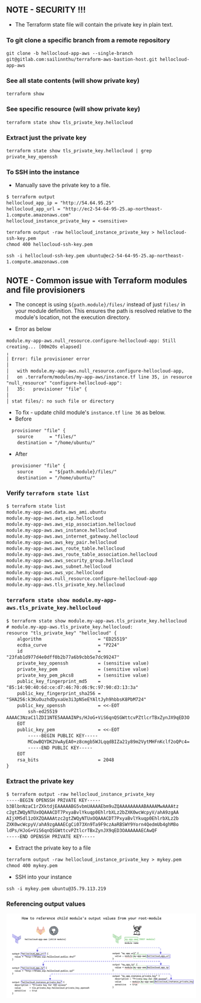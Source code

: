 ## NOTE - SECURITY !!!
* The Terraform state file will contain the private key in plain text.

### To git clone a specific branch from a remote repository
```
git clone -b hellocloud-app-aws --single-branch git@gitlab.com:sailinnthu/terraform-aws-bastion-host.git hellocloud-app-aws
```

### See all state contents (will show private key)
```
terraform show
```

### See specific resource (will show private key)
```
terraform state show tls_private_key.hellocloud
```

### Extract just the private key
```
terraform state show tls_private_key.hellocloud | grep private_key_openssh
```

### To SSH into the instance
* Manually save the private key to a file.
```
$ terraform output
hellocloud_app_ip = "http://54.64.95.25"
hellocloud_app_url = "http://ec2-54-64-95-25.ap-northeast-1.compute.amazonaws.com"
hellocloud_instance_private_key = <sensitive>
```
```
terraform output -raw hellocloud_instance_private_key > hellocloud-ssh-key.pem
chmod 400 hellocloud-ssh-key.pem
```
```
ssh -i hellocloud-ssh-key.pem ubuntu@ec2-54-64-95-25.ap-northeast-1.compute.amazonaws.com
```
## NOTE - Common issue with Terraform modules and file provisioners
* The concept is using `${path.module}/files/` instead of just `files/` in your module definition. This ensures the path is resolved relative to the module's location, not the execution directory.

* Error as below
```
module.my-app-aws.null_resource.configure-hellocloud-app: Still creating... [00m20s elapsed]
╷
│ Error: file provisioner error
│ 
│   with module.my-app-aws.null_resource.configure-hellocloud-app,
│   on .terraform/modules/my-app-aws/instance.tf line 35, in resource "null_resource" "configure-hellocloud-app":
│   35:   provisioner "file" {
│ 
│ stat files/: no such file or directory
```
* To fix - update child module's `instance.tf` `line 36` as below.
* Before
```
  provisioner "file" {
    source      = "files/"
    destination = "/home/ubuntu/"
```
* After
```
  provisioner "file" {
    source      = "${path.module}/files/"
    destination = "/home/ubuntu/"
```
### Verify `terraform state list`
```
$ terraform state list
module.my-app-aws.data.aws_ami.ubuntu
module.my-app-aws.aws_eip.hellocloud
module.my-app-aws.aws_eip_association.hellocloud
module.my-app-aws.aws_instance.hellocloud
module.my-app-aws.aws_internet_gateway.hellocloud
module.my-app-aws.aws_key_pair.hellocloud
module.my-app-aws.aws_route_table.hellocloud
module.my-app-aws.aws_route_table_association.hellocloud
module.my-app-aws.aws_security_group.hellocloud
module.my-app-aws.aws_subnet.hellocloud
module.my-app-aws.aws_vpc.hellocloud
module.my-app-aws.null_resource.configure-hellocloud-app
module.my-app-aws.tls_private_key.hellocloud
```
### `terraform state show module.my-app-aws.tls_private_key.hellocloud`
```
$ terraform state show module.my-app-aws.tls_private_key.hellocloud
# module.my-app-aws.tls_private_key.hellocloud:
resource "tls_private_key" "hellocloud" {
    algorithm                     = "ED25519"
    ecdsa_curve                   = "P224"
    id                            = "23fab1d977d4e0dff0b2b77a6b9cbb5e7dc99247"
    private_key_openssh           = (sensitive value)
    private_key_pem               = (sensitive value)
    private_key_pem_pkcs8         = (sensitive value)
    public_key_fingerprint_md5    = "85:14:90:40:6d:ce:d7:46:70:d6:9c:97:90:d3:13:3a"
    public_key_fingerprint_sha256 = "SHA256:k3KuOuzhdDyxaUe3i3pNSeEYAltJyh9hbbsK8PbM724"
    public_key_openssh            = <<-EOT
        ssh-ed25519 AAAAC3NzaC1lZDI1NTE5AAAAINPs/HJoG+ViS6qnQSGWttcvPZtlcrTBxZynJX9qED3O
    EOT
    public_key_pem                = <<-EOT
        -----BEGIN PUBLIC KEY-----
        MCowBQYDK2VwAyEA0+z8cmgb5WJLqqdBIZa21y89m2VytMHFnKclf2oQPc4=
        -----END PUBLIC KEY-----
    EOT
    rsa_bits                      = 2048
}
```

### Extract the private key
```
$ terraform output -raw hellocloud_instance_private_key
-----BEGIN OPENSSH PRIVATE KEY-----
b3BlbnNzaC1rZXktdjEAAAAABG5vbmUAAAAEbm9uZQAAAAAAAAABAAAAMwAAAAtz
c2gtZWQyNTUxOQAAACDT7PxyaBvlYkuqp0EhlrbXLz2bZXK0wcWcpyV/ahA9zgAA
AIjXM5dl1zOXZQAAAAtzc2gtZWQyNTUxOQAAACDT7PxyaBvlYkuqp0EhlrbXLz2b
ZXK0wcWcpyV/ahA9zgAAAECgCi073Xn9Ta9F9czAaRBSWY9Yorn4QedmUb4ghM8o
ldPs/HJoG+ViS6qnQSGWttcvPZtlcrTBxZynJX9qED3OAAAAAAECAwQF
-----END OPENSSH PRIVATE KEY-----
```
* Extract the private key to a file
```
terraform output -raw hellocloud_instance_private_key > mykey.pem
chmod 400 mykey.pem
```
* SSH into your instance
```
ssh -i mykey.pem ubuntu@35.79.113.219
```
### Referencing output values
![Diagram](assets/reference-output-values.png)
